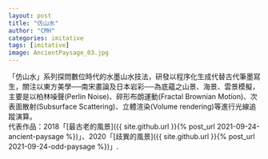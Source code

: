```yaml
---
layout: post
title: "仿山水"
author: "CMH"
categories: imitative
tags: [imitative]
image: AncientPaysage_03.jpg
---
```


「仿山水」系列探問數位時代的水墨山水技法，研發以程序化生成代替古代筆墨寫生，關注以東方美學──南宋畫論及日本岩彩──為底蘊之山景、海景、雲景模擬，主要是以柏林噪聲(Perlin Noise)、碎形布朗運動(Fractal Brownian Motion)、次表面散射(Subsurface Scattering)、立體渲染(Volume rendering)等進行光線追蹤演算。  
代表作品：2018「[最古老的風景]({{ site.github.url }}{% post_url 2021-09-24-ancient-paysage %})」、2020「[歧異的風景]({{ site.github.url }}{% post_url 2021-09-24-odd-paysage %})」.
  
  
  
  
  
